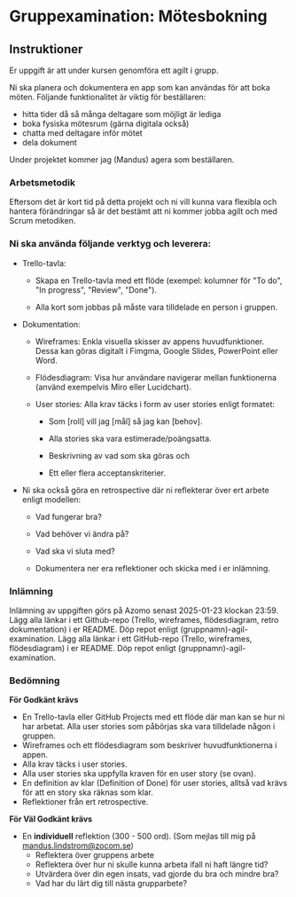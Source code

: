 # Gruppexamination: Mötesbokning

## Instruktioner

Er uppgift är att under kursen genomföra ett agilt i grupp.

Ni ska planera och dokumentera en app som kan användas för att boka möten. Följande funktionalitet är viktig för beställaren:
* hitta tider då så många deltagare som möjligt är lediga
* boka fysiska mötesrum (gärna digitala också)
* chatta med deltagare inför mötet
* dela dokument

Under projektet kommer jag (Mandus) agera som beställaren.

### Arbetsmetodik

Eftersom det är kort tid på detta projekt och ni vill kunna vara flexibla och hantera förändringar så är det bestämt att ni kommer jobba agilt och med Scrum metodiken.

### Ni ska använda följande verktyg och leverera:

- Trello-tavla:

  * Skapa en Trello-tavla med ett flöde (exempel: kolumner för "To do", "In progress", "Review", "Done").

  * Alla kort som jobbas på måste vara tilldelade en person i gruppen.

- Dokumentation:

  * Wireframes: Enkla visuella skisser av appens huvudfunktioner. Dessa kan göras digitalt i Fimgma, Google Slides, PowerPoint eller Word.

  * Flödesdiagram: Visa hur användare navigerar mellan funktionerna (använd exempelvis Miro eller Lucidchart).

  * User stories: Alla krav täcks i form av user stories enligt formatet:

    * Som [roll] vill jag [mål] så jag kan [behov].

    * Alla stories ska vara estimerade/poängsatta.

    * Beskrivning av vad som ska göras och 

    * Ett eller flera acceptanskriterier.

- Ni ska också göra en retrospective där ni reflekterar över ert arbete enligt modellen:
    * Vad fungerar bra?
    * Vad behöver vi ändra på?
    * Vad ska vi sluta med?

  * Dokumentera ner era reflektioner och skicka med i er inlämning.


### Inlämning

Inlämning av uppgiften görs på Azomo senast 2025-01-23 klockan 23:59. Lägg alla länkar i ett Github-repo (Trello, wireframes, flödesdiagram, retro dokumentation) i er README. Döp repot enligt (gruppnamn)-agil-examination.
Lägg alla länkar i ett GitHub-repo (Trello, wireframes, flödesdiagram) i er README. Döp repot enligt (gruppnamn)-agil-examination.

### Bedömning
**För Godkänt krävs**

* En Trello-tavla eller GitHub Projects med ett flöde där man kan se hur ni har arbetat. Alla user stories som påbörjas ska vara tilldelade någon i gruppen.
* Wireframes och ett flödesdiagram som beskriver huvudfunktionerna i appen.
* Alla krav täcks i user stories.
* Alla user stories ska uppfylla kraven för en user story (se ovan).
* En definition av klar (Definition of Done) för user stories, alltså vad krävs för att en story ska räknas som klar.
* Reflektioner från ert retrospective.

**För Väl Godkänt krävs**

* En **individuell** reflektion (300 - 500 ord). (Som mejlas till mig på mandus.lindstrom@zocom.se)
  * Reflektera över gruppens arbete
  * Reflektera över hur ni skulle kunna arbeta ifall ni haft längre tid?
  * Utvärdera över din egen insats, vad gjorde du bra och mindre bra?
  * Vad har du lärt dig till nästa grupparbete?
